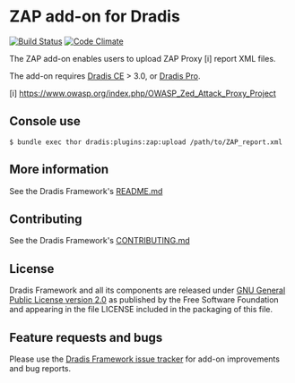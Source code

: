 # ZAP add-on for Dradis

[![Build Status](https://secure.travis-ci.org/dradis/dradis-zap.png?branch=master)](http://travis-ci.org/dradis/dradis-zap) [![Code Climate](https://codeclimate.com/github/dradis/dradis-zap.png)](https://codeclimate.com/github/dradis/dradis-zap.png)


The ZAP add-on enables users to upload ZAP Proxy [i] report XML files.

The add-on requires [Dradis CE](https://dradis.com/ce/) > 3.0, or [Dradis Pro](https://dradis.com/).

[i]
https://www.owasp.org/index.php/OWASP_Zed_Attack_Proxy_Project


## Console use

    $ bundle exec thor dradis:plugins:zap:upload /path/to/ZAP_report.xml


## More information

See the Dradis Framework's [README.md](https://github.com/dradis/dradis-ce/blob/develop/README.md)


## Contributing

See the Dradis Framework's [CONTRIBUTING.md](https://github.com/dradis/dradis-ce/blob/develop/CONTRIBUTING.md)


## License

Dradis Framework and all its components are released under [GNU General Public License version 2.0](http://www.gnu.org/licenses/old-licenses/gpl-2.0.html) as published by the Free Software Foundation and appearing in the file LICENSE included in the packaging of this file.


## Feature requests and bugs

Please use the [Dradis Framework issue tracker](https://github.com/dradis/dradis-ce/issues) for add-on improvements and bug reports.
